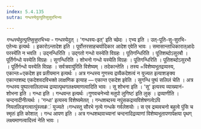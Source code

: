 ```yaml
---
index: 5.4.135
sutra: गन्धस्येदुत्पूतिसुसुरभिभ्यः

---
```

_गन्धस्येदुत्पूतिसुसुरभिभ्यः_ - गन्धस्येदुत् । 'गन्धस्य-इत्' इति च्छेदः । एभ्य इति । उत्-पूति-सु-सुरभि-एतेभ्यः इत्यर्थः । इकारोऽन्तादेश इति । पूर्वोत्तरसाहचर्यादिकार आदेश एवेति भावः । समासान्ताधिकारात्आदेः परस्ये॑ति न भवति । उद्नन्धिरिति । उद्गतो गन्धो यस्येति विग्रहः । पूतिगन्धिरिति । पूतिशब्दोऽसुरबौ । पूर्तिर्गन्धो यस्येति विग्रहः । सुगन्धिरिति । शोभनो गन्धो यस्येति विग्रहः । पूतिगन्धिरिति । पूतिशब्दोऽसुरभौ । पूर्तिर्गन्धो यस्येति विग्रहः । सर्वत्रवायु॑रिति विशेष्यम् । तदेकान्तेति । तस्य =विशेष्यभूतद्रव्यस्य, एकान्तः=एकदेश इव प्रतीयमान इत्यर्थः । अत्र गन्धस्य गुणस्य द्रव्यैकदेशत्वं न युज्यत इत्याशङ्क्य एकान्तशब्द एकदेशवदविभक्ते लाक्षणिक इत्याह — एकान्त एकदेश इवेति । सुगन्धि पुष्पं सलिलं चेति । अत्र गन्धस्य पुष्पात्सलिलाच्च द्रव्यात्पृथगलक्ष्यमाणत्वादिति भावः । सु शोभना इति । 'सु' इत्यस्य व्याख्यानं-शोभना इति । गन्धा इति । गन्धवन्त इत्यर्थः ।गुणवचनेभ्यो मतुपो लुगिष्टः॑ इति लुक् । द्रव्याणीति । चन्दनादीनीत्यर्थः । 'गन्धा' इत्यस्य विशेष्यमेतत् । गन्धशब्दस्य नपुंसकद्रव्यविशेषणत्वेऽपि नियतलिङ्गत्वात्पुंस्त्व#ं युज्यते ।गन्धस्तु सौरभे नृत्ये गन्धके गर्वलेशयोः । स एव द्रव्यवचनो बहुत्वे पुंसि च स्मृतः॑ इति कोशात् । गन्ध आपण इति । अत्र गन्धशब्दवाच्यानां चन्दनादिद्रव्याणां विशेष्यभूतापणापेक्षया पृथग् लक्ष्यमाणत्वादित्त्वं नेति भावः ।